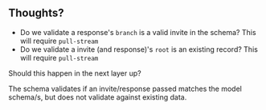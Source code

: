 ## Thoughts?
* Do we validate a response's `branch` is a valid invite in the schema? This will require `pull-stream`
* Do we validate a invite (and response)'s `root` is an existing record? This will require `pull-stream`

Should this happen in the next layer up? 

The schema validates if an invite/response passed matches the model schema/s, but does not validate against existing data.
